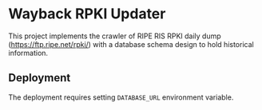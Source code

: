 # Wayback RPKI Updater

This project implements the crawler of RIPE RIS RPKI daily dump (https://ftp.ripe.net/rpki/) with a database
schema design to hold historical information.

## Deployment

The deployment requires setting `DATABASE_URL` environment variable.